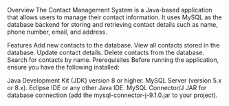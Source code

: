 Overview
The Contact Management System is a Java-based application that allows users to manage their contact information. It uses MySQL as the database backend for storing and retrieving contact details such as name, phone number, email, and address.

Features
Add new contacts to the database.
View all contacts stored in the database.
Update contact details.
Delete contacts from the database.
Search for contacts by name.
Prerequisites
Before running the application, ensure you have the following installed:

Java Development Kit (JDK) version 8 or higher.
MySQL Server (version 5.x or 8.x).
Eclipse IDE or any other Java IDE.
MySQL Connector/J JAR for database connection (add the mysql-connector-j-9.1.0.jar to your project).
